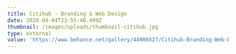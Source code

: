 ```yaml
---
title: Citihub - Branding & Web Design
date: 2020-04-04T23:55:40.499Z
thumbnail: /images/uploads/thumbnail-citihub.jpg
type: external
value: 'https://www.behance.net/gallery/44986527/Citihub-Branding-Web-Design'
---
```

